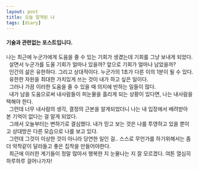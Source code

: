 ```yaml
---
layout: post
title: 오늘 알게된 나
tags: [diary]
---
```


#### 기술과 관련없는 포스트입니다.


나는 최근에 누군가에게 도움을 줄 수 있는 기회가 생겼는데 기회를 그냥 보내게 되었다.  
&nbsp;
살면서 누군가를 도울 기회가 얼마나 있을까? 앞으로 기회가 얼마나 남았을까?  
&nbsp;
인간의 삶은 유한하다. 그리고 상대적이다. 누군가의 1초가 다른 이의 1분이 될 수 있다.  
&nbsp;
유한한 자원을 최대한 가치있게 쓰는 것이 내가 하고 싶은 일이다.  
&nbsp;
그러나 가끔 이러한 도움을 줄 수 있을 때 의지에 반하는 일들이 많다.  
&nbsp;
내가 남을 도움으로써 내사람들이 피눈물을 흘리게 되는 상황이 있다면, 나는 내사람을 택해야 한다.  
&nbsp;
그런데 너무 내사람의 생각, 결정의 근본을 알게되었더니 나는 내 입장에서 배려받아 본 기억이 없다는 걸 알게 되었다.  
&nbsp;
그래서 오늘부터는 변하기로 결심했다. 내가 믿고 보는 것은 나를 투영하고 있을 뿐이고 상대방은 다른 모습으로 나를 보고 있다.  
&nbsp;
그런데 그것이 이상한 것이 아니라 당연한 일인 걸.. 스스로 무언가를 하기위해서는 좀 더 악착같이 달라들고 좋은 집착을 만들어야한다.  
&nbsp;
최근에 이러한 계기들이 정말 많아서 행복한 지 눈물나는 지 잘 모르겠다. 여튼 열심히 하루하루 걸어나가자!  